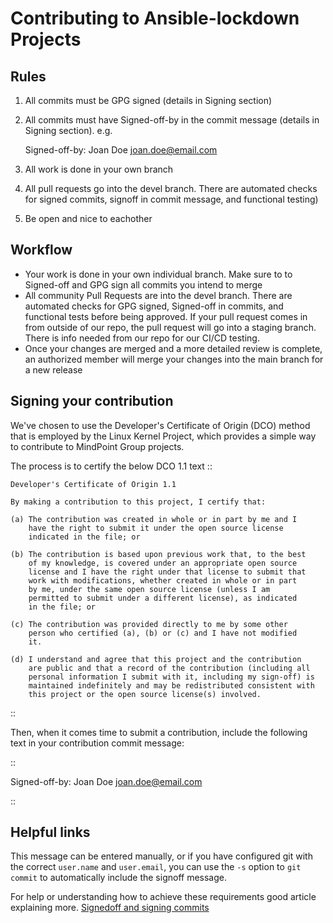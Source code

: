 # Contributing to Ansible-lockdown Projects

## Rules

1) All commits must be GPG signed (details in Signing section)
2) All commits must have Signed-off-by in the commit message (details in Signing section). e.g.

    Signed-off-by: Joan Doe <joan.doe@email.com>

3) All work is done in your own branch
4) All pull requests go into the devel branch. There are automated checks for signed commits, signoff in commit message, and functional testing)
5) Be open and nice to eachother

## Workflow

- Your work is done in your own individual branch. Make sure to to Signed-off and GPG sign all commits you intend to merge
- All community Pull Requests are into the devel branch. There are automated checks for GPG signed, Signed-off in commits, and functional tests before being approved. If your pull request comes in from outside of our repo, the pull request will go into a staging branch. There is info needed from our repo for our CI/CD testing.
- Once your changes are merged and a more detailed review is complete, an authorized member will merge your changes into the main branch for a new release

## Signing your contribution

We've chosen to use the Developer's Certificate of Origin (DCO) method
that is employed by the Linux Kernel Project, which provides a simple
way to contribute to MindPoint Group projects.

The process is to certify the below DCO 1.1 text
::

    Developer's Certificate of Origin 1.1

    By making a contribution to this project, I certify that:

    (a) The contribution was created in whole or in part by me and I
        have the right to submit it under the open source license
        indicated in the file; or

    (b) The contribution is based upon previous work that, to the best
        of my knowledge, is covered under an appropriate open source
        license and I have the right under that license to submit that
        work with modifications, whether created in whole or in part
        by me, under the same open source license (unless I am
        permitted to submit under a different license), as indicated
        in the file; or

    (c) The contribution was provided directly to me by some other
        person who certified (a), (b) or (c) and I have not modified
        it.

    (d) I understand and agree that this project and the contribution
        are public and that a record of the contribution (including all
        personal information I submit with it, including my sign-off) is
        maintained indefinitely and may be redistributed consistent with
        this project or the open source license(s) involved.
::

Then, when it comes time to submit a contribution, include the
following text in your contribution commit message:

::

   Signed-off-by: Joan Doe <joan.doe@email.com>

::

## Helpful links

This message can be entered manually, or if you have configured git
with the correct `user.name` and `user.email`, you can use the `-s`
option to `git commit` to automatically include the signoff message.

For help or understanding how to achieve these requirements good article explaining more. [Signedoff and signing commits](https://dev.to/janderssonse/git-signoff-and-signing-like-a-champ-41f3)
